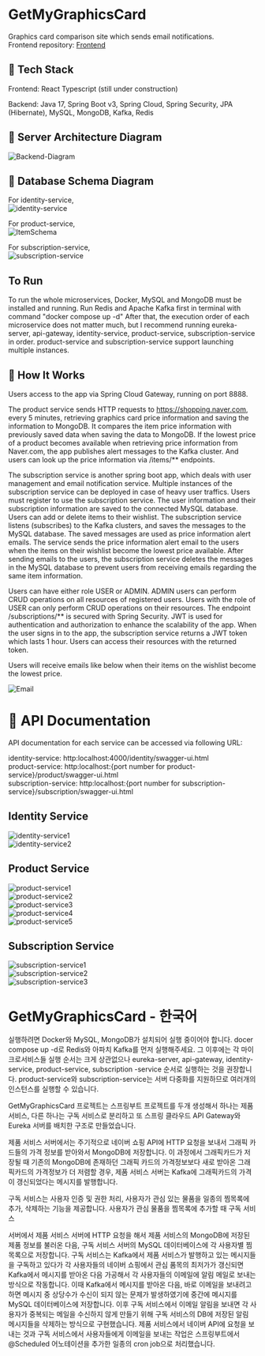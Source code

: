 # GetMyGraphicsCard
Graphics card comparison site which sends email notifications.  
Frontend repository: [Frontend](https://github.com/igh9410/GetMyGraphicsCard-Frontend)


## 📝  Tech Stack

Frontend: React Typescript (still under construction)

Backend: Java 17, Spring Boot v3, Spring Cloud, Spring Security, JPA (Hibernate), MySQL, MongoDB, Kafka, Redis

## 🧱 Server Architecture Diagram

![Backend-Diagram](https://user-images.githubusercontent.com/31177070/219319133-67edebc7-bfd9-4a9d-8afd-d0d4c8989caf.png)

## 🧱 Database Schema Diagram

For identity-service,  
![identity-service](assets/identity_service.png)

For product-service,  
![ItemSchema](https://user-images.githubusercontent.com/31177070/219332017-b1b6e89d-5870-480f-836d-f28ead74e256.png)

For subscription-service,  
![subscription-service](assets/subscription_service.png)

## To Run
To run the whole microservices, Docker, MySQL and MongoDB must be installed and running.
Run Redis and Apache Kafka first in terminal with command "docker compose up -d"
After that, the execution order of each microservice does not matter much, but I recommend running eureka-server,
api-gateway, identity-service, product-service, subscription-service in order.
product-service and subscription-service support launching multiple instances.

## 📝 How It Works

Users access to the app via Spring Cloud Gateway, running on port 8888.


The product service sends HTTP requests to https://shopping.naver.com, every 5 minutes, retrieving graphics card price information and saving the information to  MongoDB. It compares the item price information with previously saved data when saving the data to MongoDB. If the lowest price of a product becomes available when retrieving price information from Naver.com, the app publishes alert messages to the Kafka cluster. And users can look up the price information via /items/** endpoints.

The subscription service is another spring boot app, which deals with user management and email notification service. Multiple instances of the subscription service can be deployed in case of heavy user traffics. Users must register to use the subscription service. The user information and their subscription information are saved to the connected MySQL database. Users can add or delete items to their wishlist. The subscription service listens (subscribes) to the Kafka clusters, and saves the messages to the MySQL database. The saved messages are used as price information alert emails. The service sends the price information alert email to the users when the items on their wishlist become the lowest price available. After sending emails to the users, the subscription service deletes the messages in the MySQL database to prevent users from receiving emails regarding the same item information.

Users can have either role USER or ADMIN.
ADMIN users can perform CRUD operations on all resources of registered users.
Users with the role of USER can only perform CRUD operations on their resources.
The endpoint /subscriptions/** is secured with Spring Security. JWT is used for authentication and authorization to enhance the scalability of the app. When the user signs in to the app, the subscription service returns a JWT token which lasts 1 hour. Users can access their resources with the returned token. 

Users will receive emails like below when their items on the wishlist become the lowest price.

![Email](https://user-images.githubusercontent.com/31177070/219342151-e9abacee-2a3e-4382-830f-2e517a3a7f88.png)





# 📝 API Documentation

API documentation for each service can be accessed via following URL:

identity-service: http:localhost:4000/identity/swagger-ui.html  
product-service: http:localhost:{port number for product-service}/product/swagger-ui.html  
subscription-service: http:localhost:{port number for subscription-service}/subscription/swagger-ui.html  


## Identity Service

![identity-service1](assets/IdentityService1.png)  
![identity-service2](assets/IdentityService2.png)  


## Product Service

![product-service1](assets/ProductService1.png)  
![product-service2](assets/ProductService2.png)  
![product-service3](assets/ProductService3.png)  
![product-service4](assets/ProductService4.png)  
![product-service5](assets/ProductService5.png)  

## Subscription Service

![subscription-service1](assets/SubscriptionService1.png)  
![subscription-service2](assets/SubscriptionService2.png)  
![subscription-service3](assets/SubscriptionService3.png)  

# GetMyGraphicsCard - 한국어
실행하려면 Docker와 MySQL, MongoDB가 설치되어 실행 중이어야 합니다.
docer compose up -d로 Redis와 아파치 Kafka를 먼저 실행해주세요.
그 이후에는 각 마이크로서비스들 실행 순서는 크게 상관없으나 eureka-server,
api-gateway, identity-service, product-service, subscription
-service 순서로 실행하는 것을 권장합니다.
product-service와 subscription-service는 서버 다중화를 지원하므로 여러개의
인스턴스를 실행할 수 있습니다.

GetMyGraphicsCard 프로젝트는 스프링부트 프로젝트를 두개 생성해서 하나는
제품 서비스, 다른 하나는 구독 서비스로 분리하고 또 스프링 클라우드 API Gateway와
Eureka 서버를 배치한 구조로 만들었습니다.

제품 서비스 서버에서는 주기적으로 네이버 쇼핑 API에 HTTP 요청을 보내서 그래픽
카드들의 가격 정보를 받아와서 MongoDB에 저장합니다. 이 과정에서 그래픽카드가 저장될
때 기존의 MongoDB에 존재하던 그래픽 카드의 가격정보보다 새로 받아온 그래픽카드의
가격정보가 더 저렴할 경우, 제품 서비스 서버는 Kafka에 그래픽카드의 가격이 갱신되었다는
메시지를 발행합니다.

구독 서비스는 사용자 인증 및 권한 처리, 사용자가 관심 있는 물품을 일종의 찜목록에 추가,
삭제하는 기능을 제공합니다. 사용자가 관심 물품을 찜목록에 추가할 때 구독 서비스

서버에서 제품 서비스 서버에 HTTP 요청을 해서 제품 서비스의 MongoDB에 저장된 제품
정보를 불러온 다음, 구독 서비스 서버의 MySQL 데이터베이스에 각 사용자별 찜목록으로
저장합니다. 구독 서비스는 Kafka에서 제품 서비스가 발행하고 있는 메시지들을 구독하고
있다가 각 사용자들의 네이버 쇼핑에서 관심 품목의 최저가가 갱신되면 Kafka에서 메시지를
받아온 다음 가공해서 각 사용자들의 이메일에 알림 메일로 보내는 방식으로 작동합니다.
이때 Kafka에서 메시지를 받아온 다음, 바로 이메일을 보내려고 하면 메시지 중 상당수가
수신이 되지 않는 문제가 발생하였기에 중간에 메시지를 MySQL 데이터베이스에 저장합니다.
이후 구독 서비스에서 이메일 알림을 보내면 각 사용자가 중복되는 메일을 수신하지 않게
만들기 위해 구독 서비스의 DB에 저장된 알림 메시지들을 삭제하는 방식으로 구현했습니다.
제품 서비스에서 네이버 API에 요청을 보내는 것과 구독 서비스에서 사용자들에게 이메일을
보내는 작업은 스프링부트에서 @Scheduled 어노테이션을 추가한 일종의 cron job으로
처리했습니다.

